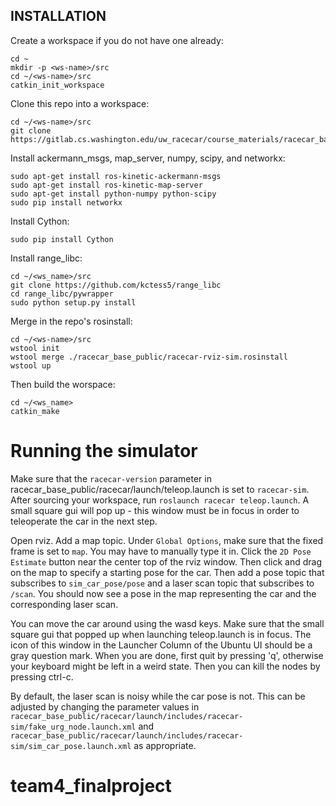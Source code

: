 ## INSTALLATION

Create a workspace if you do not have one already:
	
	cd ~
	mkdir -p <ws-name>/src
	cd ~/<ws-name>/src
	catkin_init_workspace

Clone this repo into a workspace: 

	cd ~/<ws-name>/src
	git clone https://gitlab.cs.washington.edu/uw_racecar/course_materials/racecar_base_public

Install ackermann_msgs, map_server, numpy, scipy, and networkx:
	
	sudo apt-get install ros-kinetic-ackermann-msgs
	sudo apt-get install ros-kinetic-map-server
	sudo apt-get install python-numpy python-scipy
	sudo pip install networkx

Install Cython:
	
	sudo pip install Cython

Install range_libc:

	cd ~/<ws_name>/src
	git clone https://github.com/kctess5/range_libc
	cd range_libc/pywrapper
	sudo python setup.py install

Merge in the repo's rosinstall:
	
	cd ~/<ws-name>/src
	wstool init
	wstool merge ./racecar_base_public/racecar-rviz-sim.rosinstall
	wstool up

Then build the worspace:
	
	cd ~/<ws_name>
	catkin_make

# Running the simulator
Make sure that the `racecar-version` parameter in racecar_base_public/racecar/launch/teleop.launch is set to `racecar-sim`. After sourcing your workspace, run `roslaunch racecar teleop.launch`. A small square gui will pop up - this window must be in focus in order to teleoperate the car in the next step.

Open rviz. Add a map topic. Under `Global Options`, make sure that the fixed frame is set to `map`. You may have to manually type it in. Click the `2D Pose Estimate` button near the center top of the rviz window. Then click and drag on the map to specify a starting pose for the car. Then add a pose topic that subscribes to `sim_car_pose/pose` and a laser scan topic that subscribes to `/scan`. You should now see a pose in the map representing the car and the corresponding laser scan.

You can move the car around using the wasd keys. Make sure that the small square gui that popped up when launching teleop.launch is in focus. The icon of this window in the Launcher Column of the Ubuntu UI should be a gray question mark. When you are done, first quit by pressing 'q', otherwise your keyboard might be left in a weird state. Then you can kill the nodes by pressing ctrl-c.

By default, the laser scan is noisy while the car pose is not. This can be adjusted by changing the parameter values in `racecar_base_public/racecar/launch/includes/racecar-sim/fake_urg_node.launch.xml` and `racecar_base_public/racecar/launch/includes/racecar-sim/sim_car_pose.launch.xml` as appropriate.
# team4_finalproject
